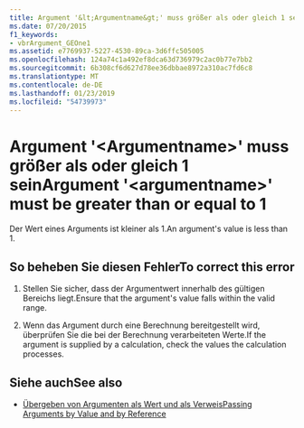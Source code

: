 ```yaml
---
title: Argument '&lt;Argumentname&gt;' muss größer als oder gleich 1 sein
ms.date: 07/20/2015
f1_keywords:
- vbrArgument_GEOne1
ms.assetid: e7769937-5227-4530-89ca-3d6ffc505005
ms.openlocfilehash: 124a74c1a492ef8dca63d736979c2ac0b77e7bb2
ms.sourcegitcommit: 6b308cf6d627d78ee36dbbae8972a310ac7fd6c8
ms.translationtype: MT
ms.contentlocale: de-DE
ms.lasthandoff: 01/23/2019
ms.locfileid: "54739973"
---
```

# <a name="argument-ltargumentnamegt-must-be-greater-than-or-equal-to-1"></a><span data-ttu-id="6bdb7-102">Argument '&lt;Argumentname&gt;' muss größer als oder gleich 1 sein</span><span class="sxs-lookup"><span data-stu-id="6bdb7-102">Argument '&lt;argumentname&gt;' must be greater than or equal to 1</span></span>
<span data-ttu-id="6bdb7-103">Der Wert eines Arguments ist kleiner als 1.</span><span class="sxs-lookup"><span data-stu-id="6bdb7-103">An argument's value is less than 1.</span></span>  
  
## <a name="to-correct-this-error"></a><span data-ttu-id="6bdb7-104">So beheben Sie diesen Fehler</span><span class="sxs-lookup"><span data-stu-id="6bdb7-104">To correct this error</span></span>  
  
1.  <span data-ttu-id="6bdb7-105">Stellen Sie sicher, dass der Argumentwert innerhalb des gültigen Bereichs liegt.</span><span class="sxs-lookup"><span data-stu-id="6bdb7-105">Ensure that the argument's value falls within the valid range.</span></span>  
  
2.  <span data-ttu-id="6bdb7-106">Wenn das Argument durch eine Berechnung bereitgestellt wird, überprüfen Sie die bei der Berechnung verarbeiteten Werte.</span><span class="sxs-lookup"><span data-stu-id="6bdb7-106">If the argument is supplied by a calculation, check the values the calculation processes.</span></span>  
  
## <a name="see-also"></a><span data-ttu-id="6bdb7-107">Siehe auch</span><span class="sxs-lookup"><span data-stu-id="6bdb7-107">See also</span></span>
- [<span data-ttu-id="6bdb7-108">Übergeben von Argumenten als Wert und als Verweis</span><span class="sxs-lookup"><span data-stu-id="6bdb7-108">Passing Arguments by Value and by Reference</span></span>](../../visual-basic/programming-guide/language-features/procedures/passing-arguments-by-value-and-by-reference.md)

